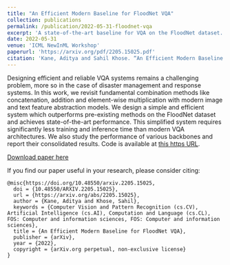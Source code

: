 ```yaml
---
title: "An Efficient Modern Baseline for FloodNet VQA"
collection: publications
permalink: /publication/2022-05-31-floodnet-vqa
excerpt: 'A state-of-the-art baseline for VQA on the FloodNet dataset. Won the Second Best Paper award in NewInML Workshop 2022.'
date: 2022-05-31
venue: 'ICML NewInML Workshop'
paperurl: 'https://arxiv.org/pdf/2205.15025.pdf'
citation: 'Kane, Aditya and Sahil Khose. “An Efficient Modern Baseline for FloodNet VQA.” (2022).'
---
```

Designing efficient and reliable VQA systems remains a challenging problem, more so in the case of disaster management and response systems. In this work, we revisit fundamental combination methods like concatenation, addition and element-wise multiplication with modern image and text feature abstraction models. We design a simple and efficient system which outperforms pre-existing methods on the FloodNet dataset and achieves state-of-the-art performance. This simplified system requires significantly less training and inference time than modern VQA architectures. We also study the performance of various backbones and report their consolidated results. Code is available at [this https URL](https://github.com/sahilkhose/floodnet_vqa).

[Download paper here](https://arxiv.org/pdf/2205.15025.pdf)

If you find our paper useful in your research, please consider citing:
```
@misc{https://doi.org/10.48550/arxiv.2205.15025,
  doi = {10.48550/ARXIV.2205.15025},
  url = {https://arxiv.org/abs/2205.15025},
  author = {Kane, Aditya and Khose, Sahil},
  keywords = {Computer Vision and Pattern Recognition (cs.CV), Artificial Intelligence (cs.AI), Computation and Language (cs.CL), FOS: Computer and information sciences, FOS: Computer and information sciences},
  title = {An Efficient Modern Baseline for FloodNet VQA},
  publisher = {arXiv},
  year = {2022},
  copyright = {arXiv.org perpetual, non-exclusive license}
}

```
